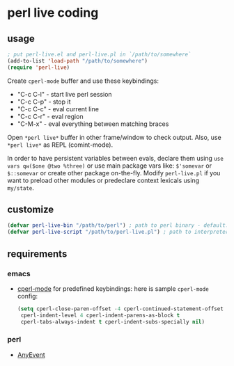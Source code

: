 # perl live coding

## usage

```lisp
; put perl-live.el and perl-live.pl in `/path/to/somewhere`
(add-to-list 'load-path "/path/to/somewhere")
(require 'perl-live)
```

Create `cperl-mode` buffer and use these keybindings:
  
 * "C-c C-l" - start live perl session  
 * "C-c C-p" - stop it  
 * "C-c C-c" - eval current line  
 * "C-c C-r" - eval region  
 * "C-M-x" - eval everything between matching braces  

Open `*perl live*` buffer in other frame/window to check output. Also, use `*perl live*` as REPL (comint-mode).

In order to have persistent variables between evals, declare them using `use vars qw($one @two %three)` or use main package vars like: `$'somevar` or `$::somevar` or create other package on-the-fly. Modify `perl-live.pl` if you want to preload other modules or predeclare context lexicals using `my/state`.

## customize

```lisp
(defvar perl-live-bin "/path/to/perl") ; path to perl binary - default: "perl" or `perlenv-get-perl-path` if `perlenv.el` loaded
(defvar perl-live-script "/path/to/perl-live.pl") ; path to interpreter script - default: "perl-live.pl" at same dir where you put perl-live.el
```

## requirements

### emacs

 * [cperl-mode](https://github.com/jrockway/cperl-mode) for predefined keybindings:
   here is sample `cperl-mode` config:
   ```lisp
   (setq cperl-close-paren-offset -4 cperl-continued-statement-offset 4
    cperl-indent-level 4 cperl-indent-parens-as-block t
    cperl-tabs-always-indent t cperl-indent-subs-specially nil)
   ```

### perl

 * [AnyEvent](http://metacpan.org/release/AnyEvent)
